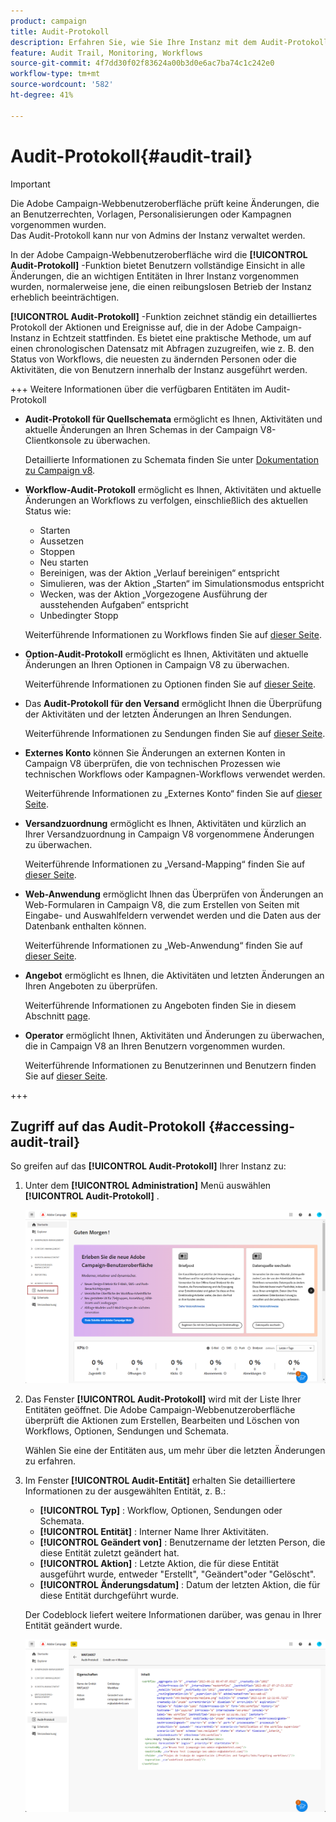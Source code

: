 ```yaml
---
product: campaign
title: Audit-Protokoll
description: Erfahren Sie, wie Sie Ihre Instanz mit dem Audit-Protokoll von Campaign überwachen.
feature: Audit Trail, Monitoring, Workflows
source-git-commit: 4f7dd30f02f83624a00b3d0e6ac7ba74c1c242e0
workflow-type: tm+mt
source-wordcount: '582'
ht-degree: 41%

---
```


# Audit-Protokoll{#audit-trail}

>[!IMPORTANT]
>
>Die Adobe Campaign-Webbenutzeroberfläche prüft keine Änderungen, die an Benutzerrechten, Vorlagen, Personalisierungen oder Kampagnen vorgenommen wurden.\
>Das Audit-Protokoll kann nur von Admins der Instanz verwaltet werden.

In der Adobe Campaign-Webbenutzeroberfläche wird die **[!UICONTROL Audit-Protokoll]** -Funktion bietet Benutzern vollständige Einsicht in alle Änderungen, die an wichtigen Entitäten in Ihrer Instanz vorgenommen wurden, normalerweise jene, die einen reibungslosen Betrieb der Instanz erheblich beeinträchtigen.

**[!UICONTROL Audit-Protokoll]** -Funktion zeichnet ständig ein detailliertes Protokoll der Aktionen und Ereignisse auf, die in der Adobe Campaign-Instanz in Echtzeit stattfinden. Es bietet eine praktische Methode, um auf einen chronologischen Datensatz mit Abfragen zuzugreifen, wie z. B. den Status von Workflows, die neuesten zu ändernden Personen oder die Aktivitäten, die von Benutzern innerhalb der Instanz ausgeführt werden.

+++ Weitere Informationen über die verfügbaren Entitäten im Audit-Protokoll

* **Audit-Protokoll für Quellschemata** ermöglicht es Ihnen, Aktivitäten und aktuelle Änderungen an Ihren Schemas in der Campaign V8-Clientkonsole zu überwachen.

  Detaillierte Informationen zu Schemata finden Sie unter [Dokumentation zu Campaign v8](https://experienceleague.adobe.com/en/docs/campaign/campaign-v8/developer/shemas-forms/schemas).

* **Workflow-Audit-Protokoll** ermöglicht es Ihnen, Aktivitäten und aktuelle Änderungen an Workflows zu verfolgen, einschließlich des aktuellen Status wie:

   * Starten
   * Aussetzen
   * Stoppen
   * Neu starten
   * Bereinigen, was der Aktion „Verlauf bereinigen“ entspricht
   * Simulieren, was der Aktion „Starten“ im Simulationsmodus entspricht
   * Wecken, was der Aktion „Vorgezogene Ausführung der ausstehenden Aufgaben“ entspricht
   * Unbedingter Stopp

  Weiterführende Informationen zu Workflows finden Sie auf [dieser Seite](../workflows/gs-workflows.md).

* **Option-Audit-Protokoll** ermöglicht es Ihnen, Aktivitäten und aktuelle Änderungen an Ihren Optionen in Campaign V8 zu überwachen.

  Weiterführende Informationen zu Optionen finden Sie auf [dieser Seite](https://experienceleague.adobe.com/de/docs/campaign-classic/using/installing-campaign-classic/appendices/configuring-campaign-options).

* Das **Audit-Protokoll für den Versand** ermöglicht Ihnen die Überprüfung der Aktivitäten und der letzten Änderungen an Ihren Sendungen.

  Weiterführende Informationen zu Sendungen finden Sie auf [dieser Seite](../msg/gs-deliveries.md).

* **Externes Konto** können Sie Änderungen an externen Konten in Campaign V8 überprüfen, die von technischen Prozessen wie technischen Workflows oder Kampagnen-Workflows verwendet werden.

  Weiterführende Informationen zu „Externes Konto“ finden Sie auf [dieser Seite](https://experienceleague.adobe.com/en/docs/campaign/campaign-v8/config/configuration/external-accounts).

* **Versandzuordnung** ermöglicht es Ihnen, Aktivitäten und kürzlich an Ihrer Versandzuordnung in Campaign V8 vorgenommene Änderungen zu überwachen.

  Weiterführende Informationen zu „Versand-Mapping“ finden Sie auf [dieser Seite](https://experienceleague.adobe.com/en/docs/campaign/campaign-v8/audience/add-profiles/target-mappings).

* **Web-Anwendung** ermöglicht Ihnen das Überprüfen von Änderungen an Web-Formularen in Campaign V8, die zum Erstellen von Seiten mit Eingabe- und Auswahlfeldern verwendet werden und die Daten aus der Datenbank enthalten können.

  Weiterführende Informationen zu „Web-Anwendung“ finden Sie auf [dieser Seite](https://experienceleague.adobe.com/en/docs/campaign/campaign-v8/content/webapps).

* **Angebot** ermöglicht es Ihnen, die Aktivitäten und letzten Änderungen an Ihren Angeboten zu überprüfen.

  Weiterführende Informationen zu Angeboten finden Sie in diesem Abschnitt [page](../msg/offers.md).

* **Operator** ermöglicht Ihnen, Aktivitäten und Änderungen zu überwachen, die in Campaign V8 an Ihren Benutzern vorgenommen wurden.

  Weiterführende Informationen zu Benutzerinnen und Benutzern finden Sie auf [dieser Seite](https://experienceleague.adobe.com/en/docs/campaign/campaign-v8/offers/interaction-settings/interaction-operators).

+++

## Zugriff auf das Audit-Protokoll {#accessing-audit-trail}

So greifen auf das **[!UICONTROL Audit-Protokoll]** Ihrer Instanz zu:

1. Unter dem **[!UICONTROL Administration]** Menü auswählen **[!UICONTROL Audit-Protokoll]** .

   ![](assets/audit-trail-1.png)

1. Das Fenster **[!UICONTROL Audit-Protokoll]** wird mit der Liste Ihrer Entitäten geöffnet. Die Adobe Campaign-Webbenutzeroberfläche überprüft die Aktionen zum Erstellen, Bearbeiten und Löschen von Workflows, Optionen, Sendungen und Schemata.

   Wählen Sie eine der Entitäten aus, um mehr über die letzten Änderungen zu erfahren.

1. Im Fenster **[!UICONTROL Audit-Entität]** erhalten Sie detailliertere Informationen zu der ausgewählten Entität, z. B.:

   * **[!UICONTROL Typ]** : Workflow, Optionen, Sendungen oder Schemata.
   * **[!UICONTROL Entität]** : Interner Name Ihrer Aktivitäten.
   * **[!UICONTROL Geändert von]** : Benutzername der letzten Person, die diese Entität zuletzt geändert hat.
   * **[!UICONTROL Aktion]** : Letzte Aktion, die für diese Entität ausgeführt wurde, entweder &quot;Erstellt&quot;, &quot;Geändert&quot;oder &quot;Gelöscht&quot;.
   * **[!UICONTROL Änderungsdatum]** : Datum der letzten Aktion, die für diese Entität durchgeführt wurde.

   Der Codeblock liefert weitere Informationen darüber, was genau in Ihrer Entität geändert wurde.

   ![](assets/audit-trail-2.png)

